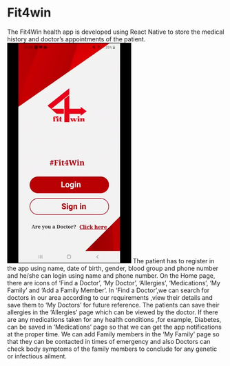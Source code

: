 # Fit4win
The Fit4Win health app is developed using React Native to store the medical history and doctor’s appointments of the patient.  
![Main Page](Screenshots/MainPage.jpg)
The patient has to register in the app using name, date of birth, gender, blood group and phone number and he/she can login using name and phone number. 
On the Home page, there are icons of ‘Find a Doctor’, ‘My Doctor’, ‘Allergies’, ‘Medications’, ‘My Family’ and ‘Add a Family Member’. 
In ‘Find a Doctor’,we can search for doctors in our area according to our requirements ,view their details and save them to ‘My Doctors’ for future reference. 
The patients can save their allergies in the ‘Allergies’ page which can be viewed by the doctor. 
If there are any medications taken for any health conditions ,for example, Diabetes, can be saved in ‘Medications’ page so that we can get the app notifications at the proper time. 
We can add Family members in the ‘My Family’ page so that they can be contacted in times of emergency and also Doctors can check body symptoms of the family members to conclude for any genetic or infectious ailment.
